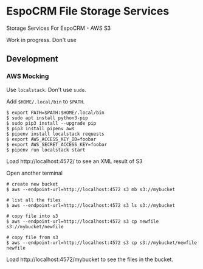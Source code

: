 # EspoCRM File Storage Services

Storage Services For EspoCRM - AWS S3

Work in progress. Don't use

## Development

### AWS Mocking

Use `localstack`. Don't use `sudo`.

Add `$HOME/.local/bin` to `$PATH`.

```console
$ export PATH=$PATH:$HOME/.local/bin
$ sudo apt install python3-pip
$ sudo pip3 install --upgrade pip
$ pip3 install pipenv aws
$ pipenv install localstack requests
$ export AWS_ACCESS_KEY_ID=foobar
$ export AWS_SECRET_ACCESS_KEY=foobar
$ pipenv run localstack start
```

Load http://localhost:4572/ to see an XML result of S3

Open another terminal

```console
# create new bucket
$ aws --endpoint-url=http://localhost:4572 s3 mb s3://mybucket

# list all the files
$ aws --endpoint-url=http://localhost:4572 s3 ls s3://mybucket

# copy file into s3
$ aws --endpoint-url=http://localhost:4572 s3 cp newfile s3://mybucket/newfile

# copy file from s3
$ aws --endpoint-url=http://localhost:4572 s3 cp s3://mybucket/newfile newfile
```

Load http://localhost:4572/mybucket to see the files in the bucket.
